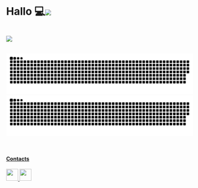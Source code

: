 <h1>Hallo 💻<img align="center" height="100em" width:"100%"   src="https://media4.giphy.com/media/v1.Y2lkPTc5MGI3NjExbm5wMHplYjRpMXY3N29vZ24zY2h1ZjJqeTl4cmUweWQ5c2NrcmIxbyZlcD12MV9naWZzX3NlYXJjaCZjdD1z/mXbQ2IU02cGRhBO2ye/giphy.gif"/></h1>

</br>
<!-- Markdown -->


<div>
   
  <a href="https://github.com/reistence">
   <img align="center" height="150em"   src="https://github-readme-stats.vercel.app/api/top-langs/?username=reistence&hide_border=true&layout=compact&langs_count=10&theme=gotham&show_icons=true"/>

  <!--   <img align="center"  height="150em"  src="https://github-readme-stats.vercel.app/api?username=reistence&show_icons=true&theme=gotham&hide_border=true&include_all_commits=true&count_private=false&hide=issues"/> -->
  
  
</div>
  
</br>



<div>

  ![github contribution grid snake animation](https://raw.githubusercontent.com/reistence/reistence/output/github-contribution-grid-snake-dark.svg#gh-dark-mode-only)![github contribution grid snake animation](https://raw.githubusercontent.com/reistence/reistence/output/github-contribution-grid-snake.svg#gh-light-mode-only)
 
</div>

</br> 
<h4>Contacts</h4>
<div> 
  <a href="https://www.linkedin.com/in/valerio-gunter-lamberti">
     <img src="https://github.com/gauravghongde/social-icons/blob/master/PNG/Black/LinkedIN_black.png" width="32" height="32"/>
  </a>
  <a href="mailto:gvlamberti@gmail.com">
     <img src="https://github.com/gauravghongde/social-icons/blob/master/PNG/Black/Gmail_black.png" width="32" height="32"/>
  </a>
</div>
<br/>

<!-- ![Jokes Card](https://readme-jokes.vercel.app/api?hideBorder&theme=gotham) -->

